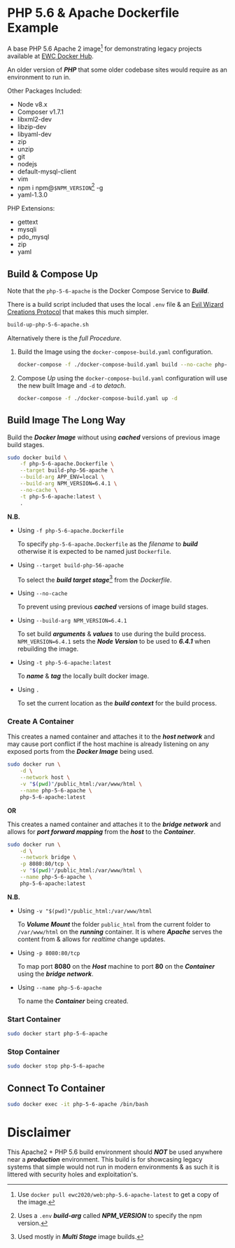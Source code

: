 # PHP 5.6 & Apache Dockerfile Example

A base PHP 5.6 Apache 2 image[^docker_pull_cmd_note] for demonstrating legacy projects available at [EWC Docker Hub](https://hub.docker.com/r/ewc2020/web).

An older version of ***PHP*** that some older codebase sites would require as an environment to run in.

Other Packages Included:

- Node v8.x
- Composer v1.7.1
- libxml2-dev
- libzip-dev
- libyaml-dev
- zip
- unzip
- git
- nodejs
- default-mysql-client
- vim
- npm i npm@`$NPM_VERSION`[^npm_version_note] -g
- yaml-1.3.0

PHP Extensions:

- gettext 
- mysqli 
- pdo_mysql 
- zip
- yaml

## Build & Compose Up

Note that the `php-5-6-apache` is the Docker Compose Service to ***Build***.

There is a build script included that uses the local `.env` file & an [Evil Wizard Creations Protocol](https://bitbucket.org/evilwizardcreations/ewc-protocols) that makes this much simpler.

```bash
build-up-php-5-6-apache.sh
```

Alternatively there is the *full Procedure*.

1. Build the Image using the `docker-compose-build.yaml` configuration.

    ```bash
    docker-compose -f ./docker-compose-build.yaml build --no-cache php-5-6-apache
    ```

1. Compose *Up* using the `docker-compose-build.yaml` configuration will use the new built Image and `-d` to *detach*.

    ```bash
    docker-compose -f ./docker-compose-build.yaml up -d
    ```

## Build Image The Long Way

Build the ***Docker Image*** without using ***cached*** versions of previous image build stages.

```bash
sudo docker build \
    -f php-5-6-apache.Dockerfile \
    --target build-php-56-apache \
    --build-arg APP_ENV=local \
    --build-arg NPM_VERSION=6.4.1 \
    --no-cache \
    -t php-5-6-apache:latest \
    .
```

**N.B.**

- Using `-f php-5-6-apache.Dockerfile`

    To specify `php-5-6-apache.Dockerfile` as the *filename* to ***build*** otherwise it is expected to be named just `Dockerfile`.

- Using `--target build-php-56-apache`

    To select the ***build target stage***[^multi_stage_builds_note] from the *Dockerfile*.

- Using `--no-cache`

    To prevent using previous ***cached*** versions of image build stages.
    
- Using `--build-arg NPM_VERSION=6.4.1`

    To set build ***arguments*** & ***values*** to use during the build process. `NPM_VERSION=6.4.1` sets the ***Node Version*** to be used to ***6.4.1*** when rebuilding the image.

- Using `-t php-5-6-apache:latest` 

    To ***name*** & ***tag*** the locally built docker image.

- Using `.`

    To set the current location as the ***build context*** for the build process.

### Create A Container

This creates a named container and attaches it to the ***host network*** and may cause port conflict if the host machine is already listening on any exposed ports from the ***Docker Image*** being used.

```bash
sudo docker run \
    -d \
    --network host \
    -v "$(pwd)"/public_html:/var/www/html \
    --name php-5-6-apache \
    php-5-6-apache:latest
```

**OR**

This creates a named container and attaches it to the ***bridge network*** and allows for ***port forward mapping*** from the ***host*** to the ***Container***.

```bash
sudo docker run \
    -d \
    --network bridge \
    -p 8080:80/tcp \
    -v "$(pwd)"/public_html:/var/www/html \
    --name php-5-6-apache \
    php-5-6-apache:latest
```

**N.B.**

- Using `-v "$(pwd)"/public_html:/var/www/html`

    To ***Volume Mount*** the folder `public_html` from the current folder to `/var/www/html` on the ***running*** container. It is where ***Apache*** serves the content from & allows for *realtime* change updates.

- Using `-p 8080:80/tcp` 

    To map port **8080** on the ***Host*** machine to port **80** on the ***Container*** using the ***bridge network***.

- Using `--name php-5-6-apache`

    To name the ***Container*** being created.

### Start Container

```bash
sudo docker start php-5-6-apache
```

### Stop Container

```bash
sudo docker stop php-5-6-apache
```

## Connect To Container

```bash
sudo docker exec -it php-5-6-apache /bin/bash
```

# Disclaimer

This Apache2 + PHP 5.6 build environment should ***NOT*** be used anywhere near a ***production*** environment. This build is for showcasing legacy systems that simple would not run in modern environments & as such it is littered with security holes and exploitation's.

[^docker_pull_cmd_note]: Use `docker pull ewc2020/web:php-5.6-apache-latest` to get a copy of the image.

[^npm_version_note]: Uses a `.env` ***build-arg*** called ***NPM_VERSION*** to specify the npm version.

[^multi_stage_builds_note]: Used mostly in ***Multi Stage*** image builds.

[^compose_name_note]: The `php-5-6-apache` container name to build the image for.
